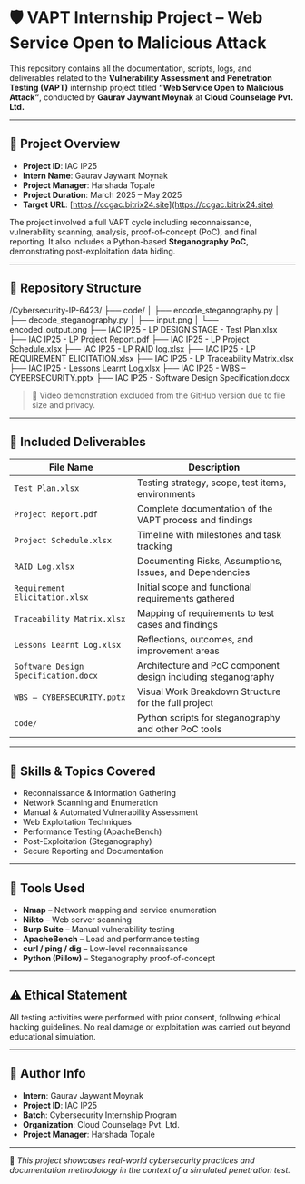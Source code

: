 # 🛡️ VAPT Internship Project – Web Service Open to Malicious Attack

This repository contains all the documentation, scripts, logs, and deliverables related to the **Vulnerability Assessment and Penetration Testing (VAPT)** internship project titled **“Web Service Open to Malicious Attack”**, conducted by **Gaurav Jaywant Moynak** at **Cloud Counselage Pvt. Ltd.**

---

## 📌 Project Overview

- **Project ID**: IAC IP25  
- **Intern Name**: Gaurav Jaywant Moynak  
- **Project Manager**: Harshada Topale  
- **Project Duration**: March 2025 – May 2025  
- **Target URL**: [https://ccgac.bitrix24.site](https://ccgac.bitrix24.site)

The project involved a full VAPT cycle including reconnaissance, vulnerability scanning, analysis, proof-of-concept (PoC), and final reporting. It also includes a Python-based **Steganography PoC**, demonstrating post-exploitation data hiding.

---

## 📁 Repository Structure

/Cybersecurity-IP-6423/
├── code/
│ ├── encode_steganography.py
│ ├── decode_steganography.py
│ ├── input.png
│ └── encoded_output.png
├── IAC IP25 - LP DESIGN STAGE - Test Plan.xlsx
├── IAC IP25 - LP Project Report.pdf
├── IAC IP25 - LP Project Schedule.xlsx
├── IAC IP25 - LP RAID log.xlsx
├── IAC IP25 - LP REQUIREMENT ELICITATION.xlsx
├── IAC IP25 - LP Traceability Matrix.xlsx
├── IAC IP25 - Lessons Learnt Log.xlsx
├── IAC IP25 - WBS – CYBERSECURITY.pptx
├── IAC IP25 - Software Design Specification.docx

> 🎥 Video demonstration excluded from the GitHub version due to file size and privacy.

---

## 📄 Included Deliverables

| File Name                                          | Description                                                             |
|---------------------------------------------------|-------------------------------------------------------------------------|
| `Test Plan.xlsx`                                  | Testing strategy, scope, test items, environments                       |
| `Project Report.pdf`                              | Complete documentation of the VAPT process and findings                 |
| `Project Schedule.xlsx`                           | Timeline with milestones and task tracking                              |
| `RAID Log.xlsx`                                   | Documenting Risks, Assumptions, Issues, and Dependencies                |
| `Requirement Elicitation.xlsx`                    | Initial scope and functional requirements gathered                      |
| `Traceability Matrix.xlsx`                        | Mapping of requirements to test cases and findings                      |
| `Lessons Learnt Log.xlsx`                         | Reflections, outcomes, and improvement areas                            |
| `Software Design Specification.docx`              | Architecture and PoC component design including steganography           |
| `WBS – CYBERSECURITY.pptx`                        | Visual Work Breakdown Structure for the full project                    |
| `code/`                                           | Python scripts for steganography and other PoC tools                    |

---

## 🧠 Skills & Topics Covered

- Reconnaissance & Information Gathering  
- Network Scanning and Enumeration  
- Manual & Automated Vulnerability Assessment  
- Web Exploitation Techniques  
- Performance Testing (ApacheBench)  
- Post-Exploitation (Steganography)  
- Secure Reporting and Documentation  

---

## 🧰 Tools Used

- **Nmap** – Network mapping and service enumeration  
- **Nikto** – Web server scanning  
- **Burp Suite** – Manual vulnerability testing  
- **ApacheBench** – Load and performance testing  
- **curl / ping / dig** – Low-level reconnaissance  
- **Python (Pillow)** – Steganography proof-of-concept  

---

## ⚠️ Ethical Statement

All testing activities were performed with prior consent, following ethical hacking guidelines. No real damage or exploitation was carried out beyond educational simulation.

---

## 📌 Author Info

- **Intern**: Gaurav Jaywant Moynak  
- **Project ID**: IAC IP25  
- **Batch**: Cybersecurity Internship Program  
- **Organization**: Cloud Counselage Pvt. Ltd.  
- **Project Manager**: Harshada Topale  

---

📝 *This project showcases real-world cybersecurity practices and documentation methodology in the context of a simulated penetration test.*
